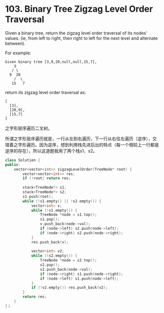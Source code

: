 # 103. Binary Tree Zigzag Level Order Traversal

Given a binary tree, return the zigzag level order traversal of its nodes' values. (ie, from left to right, then right to left for the next level and alternate between).

For example:
```
Given binary tree [3,9,20,null,null,15,7],
    3
   / \
  9  20
    /  \
   15   7
```

return its zigzag level order traversal as:
```
[
  [3],
  [20,9],
  [15,7]
]
```

之字形层序遍历二叉树。

所谓之字形层序遍历就是，一行从左到右遍历，下一行从右往左遍历（逆序），交错着之字形遍历。因为逆序，想到利用栈先进后出的特点（每一个相较上一行都是逆序的存在），所以这道题我用了两个栈s1、s2。

```cpp
class Solution {
public:
    vector<vector<int>> zigzagLevelOrder(TreeNode* root) {
        vector<vector<int>> res;
        if (!root) return res;
        
        stack<TreeNode*> s1;
        stack<TreeNode*> s2;
        s1.push(root);
        while (!s1.empty() || !s2.empty()) {
            vector<int> v;
            while (!s1.empty()) {
                TreeNode *node = s1.top();
                s1.pop();
                v.push_back(node->val);
                if (node->left) s2.push(node->left);
                if (node->right) s2.push(node->right);
            }
            res.push_back(v);
            
            vector<int> v2;
            while (!s2.empty()) {
                TreeNode *node = s2.top();
                s2.pop();
                v2.push_back(node->val);
                if (node->right) s1.push(node->right);
                if (node->left) s1.push(node->left);
            }
            if (!v2.empty()) res.push_back(v2);
        }
        return res;
    }
}；
```
